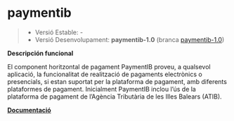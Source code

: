 # paymentib

> - Versió Estable: -
> - Versió Desenvolupament: __paymentib-1.0__ (branca [paymentib-1.0](https://github.com/GovernIB/paymentib/tree/paymentib-1.0))

**Descripción funcional**

El component horitzontal de pagament PaymentIB proveu, a qualsevol aplicació, la funcionalitat de realització de pagaments electrònics o presencials, si estan suportat per la plataforma de pagament, amb diferents plataformes de pagament.  Inicialment PaymentIB inclou l’ús de la plataforma de pagament de l’Agència Tributària de les Illes Balears (ATIB).


[**Documentació**](https://github.com/GovernIB/paymentib/tree/paymentib-1.0/doc)
